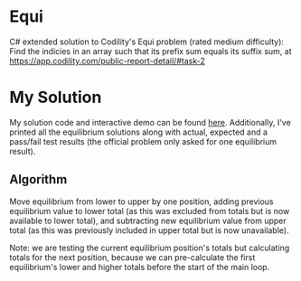 # Equi
C# extended solution to Codility's Equi problem (rated medium difficulty): Find the indicies in an array such that its prefix sum equals its suffix sum, at
https://app.codility.com/public-report-detail/#task-2

# My Solution
My solution code and interactive demo can be found [here](https://repl.it/@DaveWork26/Equi#main.cs).
Additionally, I've printed all the equilibrium solutions along with actual, expected and a pass/fail test results (the official problem only asked for one equilibrium result).

## Algorithm
Move equilibrium from lower to upper by one position, adding previous equilibrium value to lower total (as this was excluded from totals but is now available to lower total), and subtracting new equilibrium value from upper total (as this was previously included in upper total but is now unavailable).

Note: we are testing the current equilibrium position's totals but calculating totals for the next position, because we can pre-calculate the first equilibrium's lower and higher totals before the start of the main loop.
